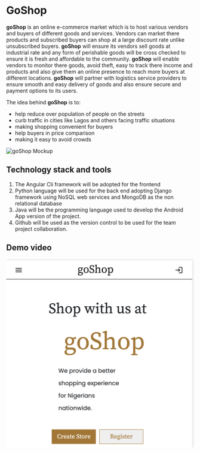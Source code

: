 # GoShop

**goShop** is an online e-commerce market which is to host various vendors and buyers of different goods and services.  Vendors can market there products and subscribed buyers can shop at a large discount rate unlike unsubscribed buyers.  **goShop** will ensure its vendors sell goods at industrial rate and any form of perishable goods will be cross checked to ensure it is fresh and affordable to the community.  **goShop** will enable vendors to monitor there goods, avoid theft, easy to track there income and products and also give them an online presence to reach more buyers at different locations.  **goShop** will partner with logistics service providers to ensure smooth and easy delivery of goods and also ensure secure and payment options to its users.

The idea behind **goShop** is to:
* help reduce over population of people on the streets
* curb traffic in cities like Lagos and others facing traffic situations
* making shopping convenient for buyers
* help buyers in price comparison
* making it easy to avoid crowds

![goShop Mockup](images/goShop.png)

## Technology stack and tools

1. The Angular Cli framework will be adopted for the frontend
1. Python language will be used for the back end adopting Django framework using NoSQL web services and MongoDB as the non relational database
1. Java will be the programming language used to develop the Android App version of the project.
1. Github will be used as the version control to be used for the team project collaboration.

## Demo video

[![Demo goshop](images/goshop-m.png)](https://www.loom.com/share/2597cc1b9f7042f396af7eb7f3c2d8fc)

